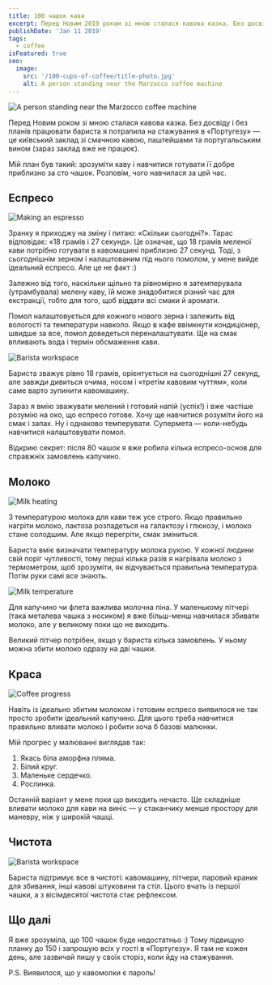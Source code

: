 ```yaml
---
title: 100 чашок кави
excerpt: Перед Новим 2019 роком зі мною сталася кавова казка. Без досвіду і без планів працювати бариста я потрапила на стажування в кав’ярню.
publishDate: 'Jan 11 2019'
tags:
  - coffee
isFeatured: true
seo:
  image:
    src: '/100-cups-of-coffee/title-photo.jpg'
    alt: A person standing near the Marzocco coffee machine
---
```


![A person standing near the Marzocco coffee machine](/100-cups-of-coffee/title-photo.jpg)

Перед Новим роком зі мною сталася кавова казка. Без досвіду і без планів працювати бариста я потрапила на стажування в «Португезу» — це київський заклад зі смачною кавою, паштейшами та португальським вином (зараз заклад вже не працює).

Мій план був такий: зрозуміти каву і навчитися готувати її добре приблизно за сто чашок. Розповім, чого навчилася за цей час.

## Еспресо
![Making an espresso](/100-cups-of-coffee/espresso.jpg)

Зранку я приходжу на зміну і питаю: «Скільки сьогодні?». Тарас відповідає: «18 грамів і 27 секунд». Це означає, що 18 грамів меленої кави потрібно готувати в кавомашині приблизно 27 секунд. Тоді, з сьогоднішнім зерном і налаштованим під нього помолом, у мене вийде ідеальний еспресо. Але це не факт :)

Залежно від того, наскільки щільно та рівномірно я затемперувала (утрамбувала) мелену каву, їй може знадобитися різний час для екстракції, тобто для того, щоб віддати всі смаки й аромати.

Помол налаштовується для кожного нового зерна і залежить від вологості та температури навколо. Якщо в кафе ввімкнути кондиціонер, швидше за все, помол доведеться переналаштувати. Ще на смак впливають вода і термін обсмаження кави.

![Barista workspace](/100-cups-of-coffee/coffee-weight.jpg)

Бариста зважує рівно 18 грамів, орієнтується на сьогоднішні 27 секунд, але завжди дивиться очима, носом і «третім кавовим чуттям», коли саме варто зупинити кавомашину.

Зараз я вмію зважувати мелений і готовий напій (успіх!) і вже частіше розумію на око, що еспресо готове. Хочу ще навчитися розуміти його на смак і запах. Ну і однаково темперувати. Супермета — коли-небудь навчитися налаштовувати помол.

Відкрию секрет: після 80 чашок я вже робила кілька еспресо-основ для справжніх замовлень капучино.

## Молоко
![Milk heating](/100-cups-of-coffee/milk-heating.jpg)

З температурою молока для кави теж усе строго. Якщо правильно нагріти молоко, лактоза розпадеться на галактозу і глюкозу, і молоко стане солодшим. Але якщо перегріти, смак зміниться.

Бариста вміє визначати температуру молока рукою. У кожної людини свій поріг чутливості, тому перші кілька разів я нагрівала молоко з термометром, щоб зрозуміти, як відчувається правильна температура. Потім руки самі все знають.

![Milk temperature](/100-cups-of-coffee/milk-temp.jpg)

Для капучино чи флета важлива молочна піна. У маленькому пітчері (така металева чашка з носиком) я вже більш-менш навчилася збивати молоко, але у великому поки що не виходить.

Великий пітчер потрібен, якщо у бариста кілька замовлень. У ньому можна збити молоко одразу на дві чашки.

## Краса
![Coffee progress](/100-cups-of-coffee/progress.jpg)

Навіть із ідеально збитим молоком і готовим еспресо виявилося не так просто зробити ідеальний капучино. Для цього треба навчитися правильно вливати молоко і робити хоча б базові малюнки.

Мій прогрес у малюванні виглядав так:
1. Якась біла аморфна пляма.
2. Білий круг.
3. Маленьке сердечко.
4. Рослинка.


Останній варіант у мене поки що виходить нечасто. Ще складніше вливати молоко для кави на виніс — у стаканчику менше простору для маневру, ніж у широкій чашці.

## Чистота
![Barista workspace](/100-cups-of-coffee/workspace.jpg)

Бариста підтримує все в чистоті: кавомашину, пітчери, паровий краник для збивання, інші кавові штуковини та стіл. Цього вчать із першої чашки, а з вісімдесятої чистота стає рефлексом.

## Що далі
Я вже зрозуміла, що 100 чашок буде недостатньо :) Тому підвищую планку до 150 і запрошую всіх у гості в «Португезу». Я там не кожен день, але зазвичай пишу у своїх сторіз, коли йду на стажування.

P.S. Виявилося, що у кавомолки є пароль!
